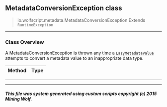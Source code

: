 ## MetadataConversionException __class__

>io.wolfscript.metadata.MetadataConversionException
>Extends `RuntimeException`

---

### Class Overview

A MetadataConversionException is thrown any time a [`LazyMetadataValue`](LazyMetadataValue.md) attempts to convert a metadata value to an inappropriate data type.

Method | Type   
--- | :--- 



---

---


##### This file was system generated using custom scripts copyright (c) 2015 Mining Wolf.
	

